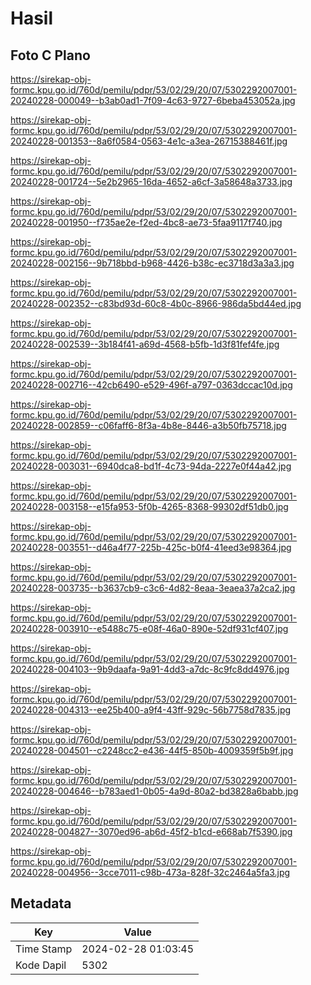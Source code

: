 # Hasil

## Foto C Plano

https://sirekap-obj-formc.kpu.go.id/760d/pemilu/pdpr/53/02/29/20/07/5302292007001-20240228-000049--b3ab0ad1-7f09-4c63-9727-6beba453052a.jpg

https://sirekap-obj-formc.kpu.go.id/760d/pemilu/pdpr/53/02/29/20/07/5302292007001-20240228-001353--8a6f0584-0563-4e1c-a3ea-26715388461f.jpg

https://sirekap-obj-formc.kpu.go.id/760d/pemilu/pdpr/53/02/29/20/07/5302292007001-20240228-001724--5e2b2965-16da-4652-a6cf-3a58648a3733.jpg

https://sirekap-obj-formc.kpu.go.id/760d/pemilu/pdpr/53/02/29/20/07/5302292007001-20240228-001950--f735ae2e-f2ed-4bc8-ae73-5faa9117f740.jpg

https://sirekap-obj-formc.kpu.go.id/760d/pemilu/pdpr/53/02/29/20/07/5302292007001-20240228-002156--9b718bbd-b968-4426-b38c-ec3718d3a3a3.jpg

https://sirekap-obj-formc.kpu.go.id/760d/pemilu/pdpr/53/02/29/20/07/5302292007001-20240228-002352--c83bd93d-60c8-4b0c-8966-986da5bd44ed.jpg

https://sirekap-obj-formc.kpu.go.id/760d/pemilu/pdpr/53/02/29/20/07/5302292007001-20240228-002539--3b184f41-a69d-4568-b5fb-1d3f81fef4fe.jpg

https://sirekap-obj-formc.kpu.go.id/760d/pemilu/pdpr/53/02/29/20/07/5302292007001-20240228-002716--42cb6490-e529-496f-a797-0363dccac10d.jpg

https://sirekap-obj-formc.kpu.go.id/760d/pemilu/pdpr/53/02/29/20/07/5302292007001-20240228-002859--c06faff6-8f3a-4b8e-8446-a3b50fb75718.jpg

https://sirekap-obj-formc.kpu.go.id/760d/pemilu/pdpr/53/02/29/20/07/5302292007001-20240228-003031--6940dca8-bd1f-4c73-94da-2227e0f44a42.jpg

https://sirekap-obj-formc.kpu.go.id/760d/pemilu/pdpr/53/02/29/20/07/5302292007001-20240228-003158--e15fa953-5f0b-4265-8368-99302df51db0.jpg

https://sirekap-obj-formc.kpu.go.id/760d/pemilu/pdpr/53/02/29/20/07/5302292007001-20240228-003551--d46a4f77-225b-425c-b0f4-41eed3e98364.jpg

https://sirekap-obj-formc.kpu.go.id/760d/pemilu/pdpr/53/02/29/20/07/5302292007001-20240228-003735--b3637cb9-c3c6-4d82-8eaa-3eaea37a2ca2.jpg

https://sirekap-obj-formc.kpu.go.id/760d/pemilu/pdpr/53/02/29/20/07/5302292007001-20240228-003910--e5488c75-e08f-46a0-890e-52df931cf407.jpg

https://sirekap-obj-formc.kpu.go.id/760d/pemilu/pdpr/53/02/29/20/07/5302292007001-20240228-004103--9b9daafa-9a91-4dd3-a7dc-8c9fc8dd4976.jpg

https://sirekap-obj-formc.kpu.go.id/760d/pemilu/pdpr/53/02/29/20/07/5302292007001-20240228-004313--ee25b400-a9f4-43ff-929c-56b7758d7835.jpg

https://sirekap-obj-formc.kpu.go.id/760d/pemilu/pdpr/53/02/29/20/07/5302292007001-20240228-004501--c2248cc2-e436-44f5-850b-4009359f5b9f.jpg

https://sirekap-obj-formc.kpu.go.id/760d/pemilu/pdpr/53/02/29/20/07/5302292007001-20240228-004646--b783aed1-0b05-4a9d-80a2-bd3828a6babb.jpg

https://sirekap-obj-formc.kpu.go.id/760d/pemilu/pdpr/53/02/29/20/07/5302292007001-20240228-004827--3070ed96-ab6d-45f2-b1cd-e668ab7f5390.jpg

https://sirekap-obj-formc.kpu.go.id/760d/pemilu/pdpr/53/02/29/20/07/5302292007001-20240228-004956--3cce7011-c98b-473a-828f-32c2464a5fa3.jpg


## Metadata

| Key        | Value               |
| ---------- | ------------------- |
| Time Stamp | 2024-02-28 01:03:45 |
| Kode Dapil | 5302                |



